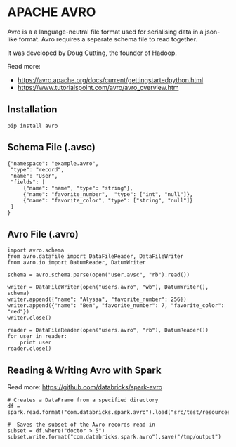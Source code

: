# APACHE AVRO

Avro is a a language-neutral file format used for serialising data in a json-like format. Avro requires a separate schema file to read together. 

It was developed by Doug Cutting, the founder of Hadoop. 

Read more: 
 * https://avro.apache.org/docs/current/gettingstartedpython.html
 * https://www.tutorialspoint.com/avro/avro_overview.htm

## Installation

`pip install avro`


## Schema File  (.avsc)

```
{"namespace": "example.avro",
 "type": "record",
 "name": "User",
 "fields": [
     {"name": "name", "type": "string"},
     {"name": "favorite_number",  "type": ["int", "null"]},
     {"name": "favorite_color", "type": ["string", "null"]}
 ]
}
```

## Avro File (.avro)

```
import avro.schema
from avro.datafile import DataFileReader, DataFileWriter
from avro.io import DatumReader, DatumWriter

schema = avro.schema.parse(open("user.avsc", "rb").read())

writer = DataFileWriter(open("users.avro", "wb"), DatumWriter(), schema)
writer.append({"name": "Alyssa", "favorite_number": 256})
writer.append({"name": "Ben", "favorite_number": 7, "favorite_color": "red"})
writer.close()

reader = DataFileReader(open("users.avro", "rb"), DatumReader())
for user in reader:
    print user
reader.close()
```

## Reading & Writing Avro with Spark

Read more: https://github.com/databricks/spark-avro

```
# Creates a DataFrame from a specified directory
df = spark.read.format("com.databricks.spark.avro").load("src/test/resources/episodes.avro")

#  Saves the subset of the Avro records read in
subset = df.where("doctor > 5")
subset.write.format("com.databricks.spark.avro").save("/tmp/output")
```

